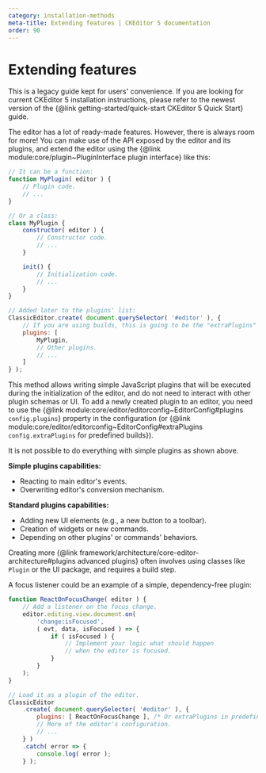 ```yaml
---
category: installation-methods
meta-title: Extending features | CKEditor 5 documentation
order: 90
---
```


# Extending features

<info-box warning>
	This is a legacy guide kept for users' convenience. If you are looking for current CKEditor 5 installation instructions, please refer to the newest version of the {@link getting-started/quick-start CKEditor 5 Quick Start} guide.
</info-box>

The editor has a lot of ready-made features. However, there is always room for more! You can make use of the API exposed by the editor and its plugins, and extend the editor using the {@link module:core/plugin~PluginInterface plugin interface} like this:

```js
// It can be a function:
function MyPlugin( editor ) {
	// Plugin code.
	// ...
}

// Or a class:
class MyPlugin {
	constructor( editor ) {
		// Constructor code.
		// ...
	}

	init() {
		// Initialization code.
		// ...
	}
}

// Added later to the plugins' list:
ClassicEditor.create( document.querySelector( '#editor' ), {
	// If you are using builds, this is going to be the "extraPlugins" property.
	plugins: [
		MyPlugin,
		// Other plugins.
		// ...
	]
} );
```

This method allows writing simple JavaScript plugins that will be executed during the initialization of the editor, and do not need to interact with other plugin schemas or UI. To add a newly created plugin to an editor, you need to use the {@link module:core/editor/editorconfig~EditorConfig#plugins `config.plugins`} property in the configuration (or {@link module:core/editor/editorconfig~EditorConfig#extraPlugins `config.extraPlugins` for predefined builds}).

<info-box warning>

It is not possible to do everything with simple plugins as shown above.

**Simple plugins capabilities:**

* Reacting to main editor's events.
* Overwriting editor's conversion mechanism.

**Standard plugins capabilities:**

* Adding new UI elements (e.g., a new button to a toolbar).
* Creation of widgets or new commands.
* Depending on other plugins' or commands' behaviors.

Creating more {@link framework/architecture/core-editor-architecture#plugins advanced plugins} often involves using classes like `Plugin` or the UI package, and requires a build step.

</info-box>

A focus listener could be an example of a simple, dependency-free plugin:

```js
function ReactOnFocusChange( editor ) {
	// Add a listener on the focus change.
	editor.editing.view.document.on(
		'change:isFocused',
		( evt, data, isFocused ) => {
			if ( isFocused ) {
				// Implement your logic what should happen
				// when the editor is focused.
			}
		}
	);
}

// Load it as a plugin of the editor.
ClassicEditor
	.create( document.querySelector( '#editor' ), {
		plugins: [ ReactOnFocusChange ], /* Or extraPlugins in predefined builds. */
		// More of the editor's configuration.
		// ...
	} )
	.catch( error => {
		console.log( error );
	} );
```
